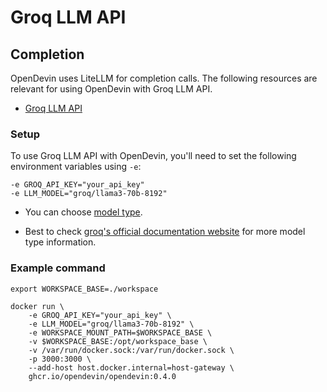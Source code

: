 # Groq LLM API

## Completion

OpenDevin uses LiteLLM for completion calls. The following resources are relevant for using OpenDevin with Groq LLM API.

- [Groq LLM API](https://docs.litellm.ai/docs/providers/groq)

### Setup

To use Groq LLM API with OpenDevin, you'll need to set the following environment variables using `-e`:

```
-e GROQ_API_KEY="your_api_key"
-e LLM_MODEL="groq/llama3-70b-8192"
```

- You can choose [model type](https://docs.litellm.ai/docs/providers/groq#supported-models---all-groq-models-supported).

- Best to check [groq's official documentation website](https://console.groq.com/docs/models) for more model type information.

### Example command

```
export WORKSPACE_BASE=./workspace

docker run \
    -e GROQ_API_KEY="your_api_key" \
    -e LLM_MODEL="groq/llama3-70b-8192" \
    -e WORKSPACE_MOUNT_PATH=$WORKSPACE_BASE \
    -v $WORKSPACE_BASE:/opt/workspace_base \
    -v /var/run/docker.sock:/var/run/docker.sock \
    -p 3000:3000 \
    --add-host host.docker.internal=host-gateway \
    ghcr.io/opendevin/opendevin:0.4.0
```
